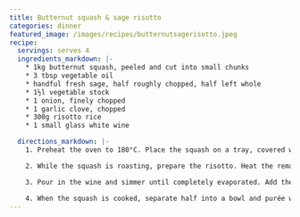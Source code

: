 ```yaml
---
title: Butternut squash & sage risotto
categories: dinner
featured_image: /images/recipes/butternutsagerisotto.jpeg
recipe:
  servings: serves 4
  ingredients_markdown: |-
    * 1kg butternut squash, peeled and cut into small chunks
    * 3 tbsp vegetable oil
    * handful fresh sage, half roughly chopped, half left whole
    * 1½l vegetable stock
    * 1 onion, finely chopped
    * 1 garlic clove, chopped 
    * 300g risotto rice
    * 1 small glass white wine

  directions_markdown: |-
    1. Preheat the oven to 180°C. Place the squash on a tray, covered with 1 tbsp oil and the chopped sage. Roast for 30 mins until soft.

    2. While the squash is roasting, prepare the risotto. Heat the remaining oil in a pan, add the onions and cook gently for 5 mins until soft, followed by the the garlic, stirring occasionally. Stir in the rice until it is shiny and coated.

    3. Pour in the wine and simmer until completely evaporated. Add the stock, a ladleful at a time, and stir over a low heat for 25-30 mins, until the rice is cooked al dente and the risotto is creamy.

    4. When the squash is cooked, separate half into a bowl and purée with a little bit of left over stock or water. When the risotto is just done, stir in the purée, followed by some whole chunks of squash. Serve the risotto scattered with the remaining squash and the crisp sage leaves.
---
```

